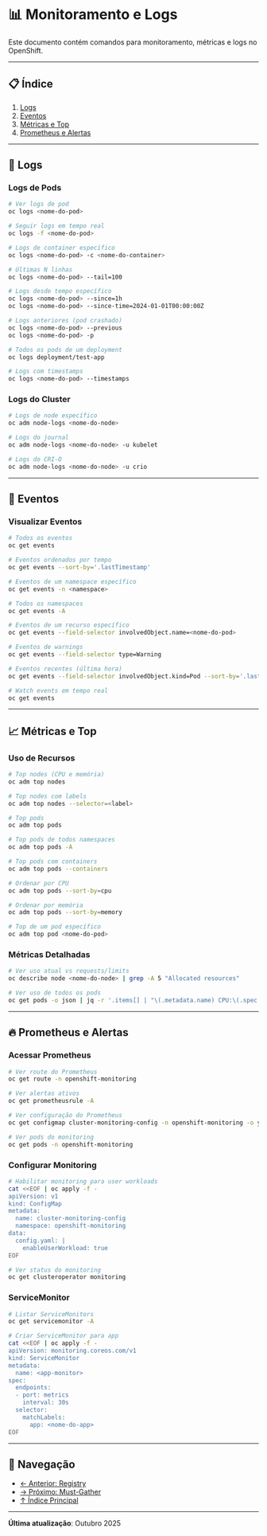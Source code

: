 # 📊 Monitoramento e Logs

Este documento contém comandos para monitoramento, métricas e logs no OpenShift.

---

## 📋 Índice

1. [Logs](#logs)
2. [Eventos](#eventos)
3. [Métricas e Top](#métricas-e-top)
4. [Prometheus e Alertas](#prometheus-e-alertas)

---

## 📝 Logs

### Logs de Pods
```bash ignore-test
# Ver logs de pod
oc logs <nome-do-pod>
```

```bash ignore-test
# Seguir logs em tempo real
oc logs -f <nome-do-pod>
```

```bash ignore-test
# Logs de container específico
oc logs <nome-do-pod> -c <nome-do-container>
```

```bash ignore-test
# Últimas N linhas
oc logs <nome-do-pod> --tail=100
```

```bash ignore-test
# Logs desde tempo específico
oc logs <nome-do-pod> --since=1h
oc logs <nome-do-pod> --since-time=2024-01-01T00:00:00Z
```

```bash ignore-test
# Logs anteriores (pod crashado)
oc logs <nome-do-pod> --previous
oc logs <nome-do-pod> -p
```

```bash
# Todos os pods de um deployment
oc logs deployment/test-app
```

```bash ignore-test
# Logs com timestamps
oc logs <nome-do-pod> --timestamps
```

### Logs do Cluster
```bash ignore-test
# Logs de node específico
oc adm node-logs <nome-do-node>
```

```bash ignore-test
# Logs do journal
oc adm node-logs <nome-do-node> -u kubelet
```

```bash ignore-test
# Logs do CRI-O
oc adm node-logs <nome-do-node> -u crio
```

---

## 🔔 Eventos

### Visualizar Eventos
```bash
# Todos os eventos
oc get events
```

```bash
# Eventos ordenados por tempo
oc get events --sort-by='.lastTimestamp'
```

```bash ignore-test
# Eventos de um namespace específico
oc get events -n <namespace>
```

```bash
# Todos os namespaces
oc get events -A
```

```bash ignore-test
# Eventos de um recurso específico
oc get events --field-selector involvedObject.name=<nome-do-pod>
```

```bash
# Eventos de warnings
oc get events --field-selector type=Warning
```

```bash
# Eventos recentes (última hora)
oc get events --field-selector involvedObject.kind=Pod --sort-by='.lastTimestamp' | tail -20
```

```bash
# Watch events em tempo real
oc get events
```

---

## 📈 Métricas e Top

### Uso de Recursos
```bash
# Top nodes (CPU e memória)
oc adm top nodes
```

```bash ignore-test
# Top nodes com labels
oc adm top nodes --selector=<label>
```

```bash
# Top pods
oc adm top pods
```

```bash
# Top pods de todos namespaces
oc adm top pods -A
```

```bash
# Top pods com containers
oc adm top pods --containers
```

```bash
# Ordenar por CPU
oc adm top pods --sort-by=cpu
```

```bash
# Ordenar por memória
oc adm top pods --sort-by=memory
```

```bash ignore-test
# Top de um pod específico
oc adm top pod <nome-do-pod>
```

### Métricas Detalhadas
```bash ignore-test
# Ver uso atual vs requests/limits
oc describe node <nome-do-node> | grep -A 5 "Allocated resources"
```

```bash ignore-test
# Ver uso de todos os pods
oc get pods -o json | jq -r '.items[] | "\(.metadata.name) CPU:\(.spec.containers[0].resources.requests.cpu) MEM:\(.spec.containers[0].resources.requests.memory)"'
```

---

## 🔥 Prometheus e Alertas

### Acessar Prometheus
```bash
# Ver route do Prometheus
oc get route -n openshift-monitoring
```

```bash
# Ver alertas ativos
oc get prometheusrule -A
```

```bash
# Ver configuração do Prometheus
oc get configmap cluster-monitoring-config -n openshift-monitoring -o yaml
```

```bash
# Ver pods do monitoring
oc get pods -n openshift-monitoring
```

### Configurar Monitoring
```bash
# Habilitar monitoring para user workloads
cat <<EOF | oc apply -f -
apiVersion: v1
kind: ConfigMap
metadata:
  name: cluster-monitoring-config
  namespace: openshift-monitoring
data:
  config.yaml: |
    enableUserWorkload: true
EOF
```

```bash
# Ver status do monitoring
oc get clusteroperator monitoring
```

### ServiceMonitor
```bash
# Listar ServiceMonitors
oc get servicemonitor -A
```

```bash ignore-test
# Criar ServiceMonitor para app
cat <<EOF | oc apply -f -
apiVersion: monitoring.coreos.com/v1
kind: ServiceMonitor
metadata:
  name: <app-monitor>
spec:
  endpoints:
  - port: metrics
    interval: 30s
  selector:
    matchLabels:
      app: <nome-do-app>
EOF
```

---

## 📖 Navegação

- [← Anterior: Registry](10-registry-imagens.md)
- [→ Próximo: Must-Gather](12-must-gather.md)
- [↑ Índice Principal](README.md)

---

**Última atualização**: Outubro 2025
